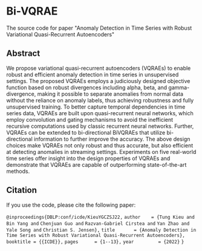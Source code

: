 # Bi-VQRAE

The source code for paper "Anomaly Detection in Time Series with Robust Variational Quasi-Recurrent Autoencoders"

## Abstract

We propose variational quasi-recurrent autoencoders (VQRAEs) to enable robust and efficient anomaly detection in time series in unsupervised settings. 
The proposed VQRAEs employs a judiciously designed objective function based on robust divergences including alpha, beta, and gamma-divergence, making it possible to separate anomalies from normal data without the reliance on anomaly labels, thus achieving robustness and fully unsupervised training. To better capture temporal dependencies in time series data, VQRAEs are built upon quasi-recurrent neural networks, which employ convolution and gating mechanisms to avoid the inefficient recursive computations used by classic recurrent neural networks. Further, VQRAEs can be extended to bi-directional BiVQRAEs that utilize bi-directional information to further improve the accuracy. The above design choices make VQRAEs not only robust and thus accurate, but also efficient at detecting anomalies in streaming settings. Experiments on five real-world time series offer insight into the design properties of VQRAEs and demonstrate that VQRAEs are capable of outperforming state-of-the-art methods.

## Citation

If you use the code, please cite the following paper:

`@inproceedings{DBLP:conf/icde/KieuYGCZSJ22,`
	`author    = {Tung Kieu and`
    				     `Bin Yang and`
					     `Chenjuan Guo and` 
					     `Razvan-Gabriel Cirstea and` 
					     `Yan Zhao and`
					     `Yale Song and`
					     `Christian S. Jensen},`
	`title     	 = {Anomaly Detection in Time Series with Robust Variational Quasi-Recurrent Autoencoders},`
	`booktitle = {{ICDE}},`
	`pages      = {1--13},`
	`year         = {2022}`
`}`